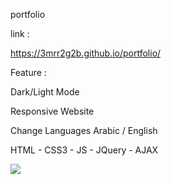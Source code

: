 
portfolio

link :

https://3mrr2g2b.github.io/portfolio/

Feature :

Dark/Light Mode

Responsive Website

Change Languages Arabic / English

HTML - CSS3 - JS - JQuery - AJAX

![](https://i.imgur.com/XPX1K7w.png)

